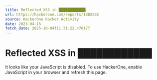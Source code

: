 ```yaml
---
title: Reflected XSS in ████████████
url: https://hackerone.com/reports/1882592
source: HackerOne Hacker Activity
date: 2023-04-15
fetch_date: 2025-10-04T11:31:22.476177
---
```


# Reflected XSS in ████████████

It looks like your JavaScript is disabled. To use HackerOne, enable JavaScript in your browser and refresh this page.